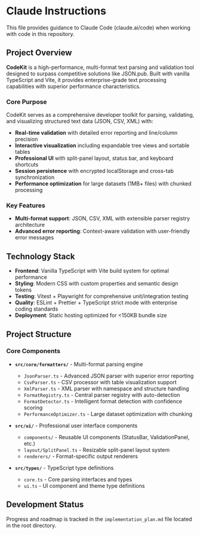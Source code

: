 # Claude Instructions

This file provides guidance to Claude Code (claude.ai/code) when working with code in this repository.

## Project Overview

**CodeKit** is a high-performance, multi-format text parsing and validation tool designed to surpass competitive solutions like JSON.pub. Built with vanilla TypeScript and Vite, it provides enterprise-grade text processing capabilities with superior performance characteristics.

### Core Purpose

CodeKit serves as a comprehensive developer toolkit for parsing, validating, and visualizing structured text data (JSON, CSV, XML) with:

- **Real-time validation** with detailed error reporting and line/column precision
- **Interactive visualization** including expandable tree views and sortable tables  
- **Professional UI** with split-panel layout, status bar, and keyboard shortcuts
- **Session persistence** with encrypted localStorage and cross-tab synchronization
- **Performance optimization** for large datasets (1MB+ files) with chunked processing

### Key Features

- **Multi-format support**: JSON, CSV, XML with extensible parser registry architecture
- **Advanced error reporting**: Context-aware validation with user-friendly error messages

## Technology Stack

- **Frontend**: Vanilla TypeScript with Vite build system for optimal performance
- **Styling**: Modern CSS with custom properties and semantic design tokens
- **Testing**: Vitest + Playwright for comprehensive unit/integration testing
- **Quality**: ESLint + Prettier + TypeScript strict mode with enterprise coding standards
- **Deployment**: Static hosting optimized for <150KB bundle size

## Project Structure

### Core Components

- **`src/core/formatters/`** - Multi-format parsing engine
  - `JsonParser.ts` - Advanced JSON parser with superior error reporting
  - `CsvParser.ts` - CSV processor with table visualization support
  - `XmlParser.ts` - XML parser with namespace and structure handling
  - `FormatRegistry.ts` - Central parser registry with auto-detection
  - `FormatDetector.ts` - Intelligent format detection with confidence scoring
  - `PerformanceOptimizer.ts` - Large dataset optimization with chunking

- **`src/ui/`** - Professional user interface components
  - `components/` - Reusable UI components (StatusBar, ValidationPanel, etc.)
  - `layout/SplitPanel.ts` - Resizable split-panel layout system
  - `renderers/` - Format-specific output renderers

- **`src/types/`** - TypeScript type definitions
  - `core.ts` - Core parsing interfaces and types
  - `ui.ts` - UI component and theme type definitions

## Development Status

Progress and roadmap is tracked in the `implementation_plan.md` file located in the root directory.
